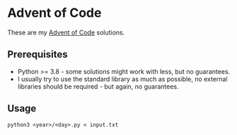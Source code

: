 # Advent of Code

These are my [Advent of Code](https://adventofcode.com) solutions.

## Prerequisites

- Python >= 3.8 - some solutions might work with less, but no guarantees.
- I usually try to use the standard library as much as possible, no external
  libraries should be required - but again, no guarantees.
  
## Usage

```console
python3 <year>/<day>.py < input.txt
```
